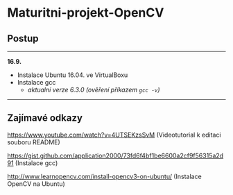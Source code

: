 # Maturitni-projekt-OpenCV

## Postup
---
**16.9.**
* Instalace Ubuntu 16.04. ve VirtualBoxu
* Instalace gcc
  - *aktualní verze 6.3.0 (ověření příkazem `gcc -v`)*
---  
  
  ## Zajímavé odkazy 
https://www.youtube.com/watch?v=4UTSEKzsSvM (Videotutorial k editaci souboru README)

https://gist.github.com/application2000/73fd6f4bf1be6600a2cf9f56315a2d91 (Instalace gcc)

http://www.learnopencv.com/install-opencv3-on-ubuntu/ (Instalace OpenCV na Ubuntu)
